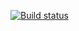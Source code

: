 [![Build status](https://ci.appveyor.com/api/projects/status/6ngre4i1fubwocsh?svg=true)](https://ci.appveyor.com/project/anastasiacat/patterns-task2)